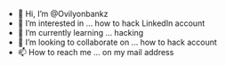 - 👋 Hi, I’m @Ovilyonbankz
- 👀 I’m interested in ... how to hack LinkedIn account 
- 🌱 I’m currently learning ... hacking 
- 💞️ I’m looking to collaborate on ... how to hack account 
- 📫 How to reach me ... on my mail address 

<!---
Ovilyonbankz/Ovilyonbankz is a ✨ special ✨ repository because its `README.md` (this file) appears on your GitHub profile.
You can click the Preview link to take a look at your changes.
--->
